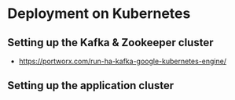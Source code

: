 # Deployment on Kubernetes

## Setting up the Kafka & Zookeeper cluster
* https://portworx.com/run-ha-kafka-google-kubernetes-engine/

## Setting up the application cluster
